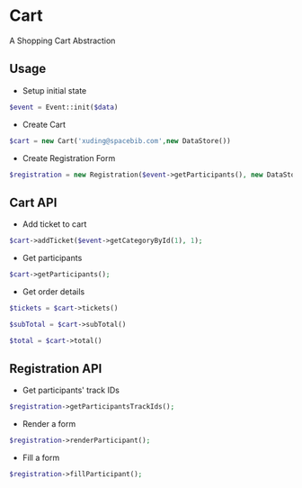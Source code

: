# Cart
A Shopping Cart Abstraction

## Usage

+ Setup initial state

```php
$event = Event::init($data)
```

+ Create Cart

```php
$cart = new Cart('xuding@spacebib.com',new DataStore())
```

+ Create Registration Form

```php
$registration = new Registration($event->getParticipants(), new DataStore());
```

## Cart API

+ Add ticket to cart

```php
$cart->addTicket($event->getCategoryById(1), 1);
```

+ Get participants

```php
$cart->getParticipants();
```

+ Get order details

```php
$tickets = $cart->tickets()
```

```php
$subTotal = $cart->subTotal()
```

```php
$total = $cart->total()
```

## Registration API

+ Get participants' track IDs

```php
$registration->getParticipantsTrackIds();
```

+ Render a form

```php
$registration->renderParticipant();
```

+ Fill a form

```php
$registration->fillParticipant();
```